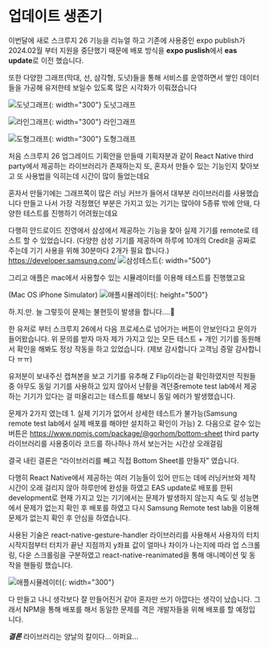 # 업데이트 생존기
이번달에 새로 스크루지 26 기능을 리뉴얼 하고 기존에 사용중인 expo publish가 2024.02월 부터 지원을 중단했기 때문에 배포 방식을 **expo puslish**에서 **eas update**로 이전 했습니다.

또한 다양한 그래프(막대, 선, 삼각형, 도넛)들을 통해 서비스를 운영하면서 쌓인 데이터들을 가공해 유저한테 보일수 있도록 많은 시각화가 이뤄졌습니다

![도넛그래프](https://github.com/yeoung004/yeoung004.github.io/blob/main/_posts/React_Native/doughnut.png?raw=true){: width="300"}
도넛그래프

![라인그래프](https://github.com/yeoung004/yeoung004.github.io/blob/main/_posts/React_Native/lineGraph.png?raw=true){: width="300"}
라인그래프

![도형그래프](https://github.com/yeoung004/yeoung004.github.io/blob/main/_posts/React_Native/shapeGraph.png?raw=true){: width="300"}
도형그래프

처음 스크루지 26 업그레이드 기획안을 만들때 기획자분과 같이 React Native third party에서 제공하는 라이브러리가 존재하는지 또, 혼자서 만들수 있는 기능인지 찾아보고 또 사용법을 익히는데 시간이 많이 들었는데요

혼자서 만들기에는 그래프쪽이 많은 러닝 커브가 들어서 대부분 라이브러리를 사용했습니다 만들고 나서 가장 걱정했던 부분은 가지고 있는 기기는 많아야 5종류 밖에 안돼, 다양한 테스트를 진행하기 어려웠는데요

다행히 안드로이드 진영에서 삼성에서 제공하는 기능을 찾아 실제 기기를 remote로 테스트 할 수 있었습니다.
(다양한 삼성 기기를 제공하며 하루에 10개의 Credit을 공짜로 주는데 기기 사용을 위해 30분마다 2개가 필요 합니다.)
https://developer.samsung.com/
![삼성테스트](https://github.com/yeoung004/yeoung004.github.io/blob/main/_posts/React_Native/samsung_test_lab.png?raw=true){: width="500"}

그리고 애플은 mac에서 사용할수 있는 시뮬레이터를 이용해 테스트를 진행했고요

(Mac OS iPhone Simulator)
![애플시뮬레이터](https://github.com/yeoung004/yeoung004.github.io/blob/main/_posts/React_Native/simulator.png?raw=true){: height="500"}

하.지.만. 늘 그렇듯이 문제는 불현듯이 발생을 합니다….🥲

한 유저로 부터 스크루지 26에서 다음 프로세스로 넘어가는 버튼이 안보인다고 문의가 들어왔습니다.
위 문의를 받자 마자 제가 가지고 있는 모든 테스트 + 개인 기기를 동원해서 확인을 해봐도 정상 작동을 하고 있었습니다.
(제보 감사합니다 고객님 증말 감사합니다 ㅠㅠ)

유저분이 보내주신 캡쳐본을 보고 기기를 유추해 Z Flip이라는걸 확인하였지만 직원들중 아무도 동일 기기를 사용하고 있지 않아서 난황을 격던중remote test lab에서 제공하는 기기가 있다는 걸 떠올리고는 테스트를 해보니 동일 에러가 발생했습니다.

문제가 2가지 였는데
	1.	실제 기기가 없어서 상세한 테스트가 불가능(Samsung remote test lab에서 실제 배포를 해야만 설치하고 확인이 가능)
	2.	다음으로 갈수 있는 버튼은 https://www.npmjs.com/package/@gorhom/bottom-sheet third party 라이브러리를 사용중이라 코드를 하나하나 까서 보는거는 시간상 오래걸림

결국 내린 결론은 “라이브러리를 빼고 직접 Bottom Sheet를 만들자” 였습니다.

다행히 React Native에서 제공하는 여러 기능들이 있어 만드는 데에 러닝커브와 제작 시간이 오래 걸리지 않아 하루만에 완성을 하였고 EAS update로 배포를 한뒤 development로 현재 가지고 있는 기기에서는 문제가 발생하지 않는지 속도 및 성능면에서 문제가 없는지 확인 후 배포를 하였고 다시 Samsung Remote test lab을 이용해 문제가 없는지 확인 후 안심을 하였습니다.

사용된 기술은 react-native-gesture-handler 라이브러리를 사용해서 사용자의 터치 시작지점부터 터치가 끝난 지점까지 y좌표 값이 얼마나 차이가 나는지에 따라 업 스크롤링, 다운 스크롤링을 구분하였고 react-native-reanimated을 통해 애니메이션 및 동작을 핸들링 했습니다.

![애플시뮬레이터](https://github.com/yeoung004/yeoung004.github.io/blob/main/_posts/React_Native/bottomSheet.gif?raw=true){: width="300"}


다 만들고 나니 생각보다 잘 만들어진거 같아 혼자만 쓰기 아깝다는 생각이 났습니다.
그래서 NPM을 통해 배포를 해서 동일한 문제를 격은 개발자들을 위해 배포를 할 예정입니다.

***결론***
라이브러리는 양날의 칼이다… 아퍼요...

